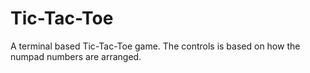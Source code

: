 # Tic-Tac-Toe
A terminal based Tic-Tac-Toe game. The controls is based on how the numpad numbers are arranged.
